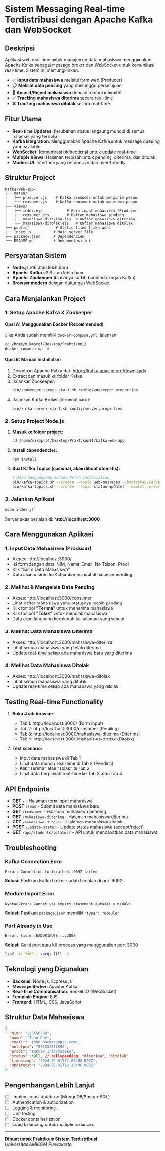 # Sistem Messaging Real-time Terdistribusi dengan Apache Kafka dan WebSocket

## Deskripsi

Aplikasi web real-time untuk manajemen data mahasiswa menggunakan Apache Kafka sebagai message broker dan WebSocket untuk komunikasi real-time. Sistem ini memungkinkan:

- ✅ **Input data mahasiswa** melalui form web (Producer)
- 📋 **Melihat data pending** yang menunggu persetujuan
- 🔘 **Accept/Reject mahasiswa** dengan tombol interaktif
- ✅ **Tracking mahasiswa diterima** secara real-time
- ❌ **Tracking mahasiswa ditolak** secara real-time

## Fitur Utama

- **Real-time Updates**: Perubahan status langsung muncul di semua halaman yang terbuka
- **Kafka Integration**: Menggunakan Apache Kafka untuk message queuing yang scalable
- **WebSocket**: Komunikasi bidirectional untuk update real-time
- **Multiple Views**: Halaman terpisah untuk pending, diterima, dan ditolak
- **Modern UI**: Interface yang responsive dan user-friendly

## Struktur Project

```
kafka-web-app/
├── kafka/
│   ├── producer.js    # Kafka producer untuk mengirim pesan
│   └── consumer.js    # Kafka consumer untuk menerima pesan
├── views/
│   ├── index.ejs           # Form input mahasiswa (Producer)
│   ├── consumer.ejs        # Daftar mahasiswa pending
│   ├── mahasiswa-diterima.ejs  # Daftar mahasiswa diterima
│   └── mahasiswa-ditolak.ejs   # Daftar mahasiswa ditolak
├── public/            # Static files (jika ada)
├── index.js          # Main server file
├── package.json      # Dependencies
└── README.md         # Dokumentasi ini
```

## Persyaratan Sistem

- **Node.js** v16 atau lebih baru
- **Apache Kafka** v2.8 atau lebih baru
- **Apache Zookeeper** (biasanya sudah bundled dengan Kafka)
- **Browser modern** dengan dukungan WebSocket

## Cara Menjalankan Project

### 1. Setup Apache Kafka & Zookeeper

#### Opsi A: Menggunakan Docker (Recommended)

Jika Anda sudah memiliki `docker-compose.yml`, jalankan:

```bash
cd /home/mikmprof/Desktop/Praktikum11
docker-compose up -d
```

#### Opsi B: Manual Installation

1. Download Apache Kafka dari https://kafka.apache.org/downloads
2. Extract dan masuk ke folder Kafka
3. Jalankan Zookeeper:
   ```bash
   bin/zookeeper-server-start.sh config/zookeeper.properties
   ```
4. Jalankan Kafka Broker (terminal baru):
   ```bash
   bin/kafka-server-start.sh config/server.properties
   ```

### 2. Setup Project Node.js

1. **Masuk ke folder project:**

   ```bash
   cd /home/mikmprof/Desktop/Praktikum11/kafka-web-app
   ```

2. **Install dependencies:**

   ```bash
   npm install
   ```

3. **Buat Kafka Topics (opsional, akan dibuat otomatis):**
   ```bash
   # Jika menggunakan manual Kafka installation
   bin/kafka-topics.sh --create --topic web-messages --bootstrap-server localhost:9092
   bin/kafka-topics.sh --create --topic status-updates --bootstrap-server localhost:9092
   ```

### 3. Jalankan Aplikasi

```bash
node index.js
```

Server akan berjalan di: **http://localhost:3000**

## Cara Menggunakan Aplikasi

### 1. Input Data Mahasiswa (Producer)

- Akses: http://localhost:3000/
- Isi form dengan data: NIM, Nama, Email, No Telpon, Prodi
- Klik "Kirim Data Mahasiswa"
- Data akan dikirim ke Kafka dan muncul di halaman pending

### 2. Melihat & Mengelola Data Pending

- Akses: http://localhost:3000/consumer
- Lihat daftar mahasiswa yang statusnya masih pending
- Klik tombol **"Terima"** untuk menerima mahasiswa
- Klik tombol **"Tolak"** untuk menolak mahasiswa
- Data akan langsung berpindah ke halaman yang sesuai

### 3. Melihat Data Mahasiswa Diterima

- Akses: http://localhost:3000/mahasiswa-diterima
- Lihat semua mahasiswa yang telah diterima
- Update real-time setiap ada mahasiswa baru yang diterima

### 4. Melihat Data Mahasiswa Ditolak

- Akses: http://localhost:3000/mahasiswa-ditolak
- Lihat semua mahasiswa yang ditolak
- Update real-time setiap ada mahasiswa yang ditolak

## Testing Real-time Functionality

1. **Buka 4 tab browser:**

   - Tab 1: http://localhost:3000/ (Form input)
   - Tab 2: http://localhost:3000/consumer (Pending)
   - Tab 3: http://localhost:3000/mahasiswa-diterima (Diterima)
   - Tab 4: http://localhost:3000/mahasiswa-ditolak (Ditolak)

2. **Test scenario:**
   - Input data mahasiswa di Tab 1
   - Lihat data muncul real-time di Tab 2 (Pending)
   - Klik "Terima" atau "Tolak" di Tab 2
   - Lihat data berpindah real-time ke Tab 3 atau Tab 4

## API Endpoints

- **GET** `/` - Halaman form input mahasiswa
- **POST** `/send` - Submit data mahasiswa baru
- **GET** `/consumer` - Halaman mahasiswa pending
- **GET** `/mahasiswa-diterima` - Halaman mahasiswa diterima
- **GET** `/mahasiswa-ditolak` - Halaman mahasiswa ditolak
- **POST** `/update-status` - Update status mahasiswa (accept/reject)
- **GET** `/api/students/:status?` - API untuk mendapatkan data mahasiswa

## Troubleshooting

### Kafka Connection Error

```
Error: Connection to localhost:9092 failed
```

**Solusi:** Pastikan Kafka broker sudah berjalan di port 9092

### Module Import Error

```
SyntaxError: Cannot use import statement outside a module
```

**Solusi:** Pastikan `package.json` memiliki `"type": "module"`

### Port Already in Use

```
Error: listen EADDRINUSE :::3000
```

**Solusi:** Ganti port atau kill process yang menggunakan port 3000:

```bash
lsof -ti:3000 | xargs kill -9
```

## Teknologi yang Digunakan

- **Backend**: Node.js, Express.js
- **Message Broker**: Apache Kafka
- **Real-time Communication**: Socket.IO (WebSocket)
- **Template Engine**: EJS
- **Frontend**: HTML, CSS, JavaScript

## Struktur Data Mahasiswa

```json
{
  "nim": "123456789",
  "nama": "John Doe",
  "email": "john.doe@example.com",
  "notelpon": "081234567890",
  "prodi": "Teknik Informatika",
  "status": null, // null=pending, "diterima", "ditolak"
  "timestamp": "2024-01-01T12:00:00.000Z",
  "updatedAt": "2024-01-01T12:30:00.000Z"
}
```

## Pengembangan Lebih Lanjut

- [ ] Implementasi database (MongoDB/PostgreSQL)
- [ ] Authentication & authorization
- [ ] Logging & monitoring
- [ ] Unit testing
- [ ] Docker containerization
- [ ] Load balancing untuk multiple instances

---

**Dibuat untuk Praktikum Sistem Terdistribusi**  
_Universitas AMIKOM Purwokerto_

